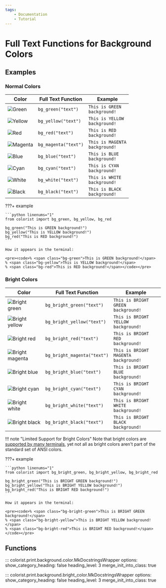 ```yaml
---
tags:
    - Documentation
    - Tutorial
---
```


# Full Text Functions for Background Colors
## Examples
### Normal Colors

| Color | Full Text Function | Example |
| ----- | ------------------ | ------- |
| ![Green](../../assets/images/colors/green_16x16.png) | `bg_green("text")` | <code><span class="bg-green">This is GREEN background!</span></code> |
| ![Yellow](../../assets/images/colors/yellow_16x16.png) | `bg_yellow("text")` | <code><span class="bg-yellow">This is YELLOW background!</span></code> |
| ![Red](../../assets/images/colors/red_16x16.png) | `bg_red("text")` | <code><span class="bg-red">This is RED background!</span></code> |
| ![Magenta](../../assets/images/colors/magenta_16x16.png) | `bg_magenta("text")` | <code><span class="bg-magenta">This is MAGENTA background!</span></code> |
| ![Blue](../../assets/images/colors/blue_16x16.png) | `bg_blue("text")` | <code><span class="bg-blue">This is BLUE background!</span></code> |
| ![Cyan](../../assets/images/colors/cyan_16x16.png) | `bg_cyan("text")` | <code><span class="bg-cyan">This is CYAN background!</span></code> |
| ![White](../../assets/images/colors/white_16x16.png) | `bg_white("text")` | <code><span class="bg-white">This is WHITE background!</span></code> |
| ![Black](../../assets/images/colors/black_16x16.png) | `bg_black("text")` | <code><span class="bg-black">This is BLACK background!</span></code> |

???+ example

    ```python linenums="1"
    from colorist import bg_green, bg_yellow, bg_red

    bg_green("This is GREEN background!")
    bg_yellow("This is YELLOW background!")
    bg_red("This is RED background!")
    ```

    How it appears in the terminal:

    <pre><code>% <span class="bg-green">This is GREEN background!</span>
    % <span class="bg-yellow">This is YELLOW background!</span>
    % <span class="bg-red">This is RED background!</span></code></pre>

### Bright Colors

| Color | Full Text Function | Example |
| ----- | ------------------ | ------- |
| ![Bright green](../../assets/images/colors/bright_green_16x16.png) | `bg_bright_green("text")` | <code><span class="bg-bright-green">This is BRIGHT GREEN background!</span></code> |
| ![Bright yellow](../../assets/images/colors/bright_yellow_16x16.png) | `bg_bright_yellow("text")` | <code><span class="bg-bright-yellow">This is BRIGHT YELLOW background!</span></code> |
| ![Bright red](../../assets/images/colors/bright_red_16x16.png) | `bg_bright_red("text")` | <code><span class="bg-bright-red">This is BRIGHT RED background!</span></code> |
| ![Bright magenta](../../assets/images/colors/bright_magenta_16x16.png) | `bg_bright_magenta("text")` | <code><span class="bg-bright-magenta">This is BRIGHT MAGENTA background!</span></code> |
| ![Bright blue](../../assets/images/colors/bright_blue_16x16.png) | `bg_bright_blue("text")` | <code><span class="bg-bright-blue">This is BRIGHT BLUE background!</span></code> |
| ![Bright cyan](../../assets/images/colors/bright_cyan_16x16.png) | `bg_bright_cyan("text")` | <code><span class="bg-bright-cyan">This is BRIGHT CYAN background!</span></code> |
| ![Bright white](../../assets/images/colors/bright_white_16x16.png) | `bg_bright_white("text")` | <code><span class="bg-bright-white">This is BRIGHT WHITE background!</span></code> |
| ![Bright black](../../assets/images/colors/bright_black_16x16.png) | `bg_bright_black("text")` | <code><span class="bg-bright-black">This is BRIGHT BLACK background!</span></code> |

!!! note "Limited Support for Bright Colors"
    Note that bright colors are [supported by many terminals](../../user-guide/materials/terminal-support.md), yet not all as bright colors aren't part of the standard set of ANSI colors.

???+ example

    ```python linenums="1"
    from colorist import bg_bright_green, bg_bright_yellow, bg_bright_red

    bg_bright_green("This is BRIGHT GREEN background!")
    bg_bright_yellow("This is BRIGHT YELLOW background!")
    bg_bright_red("This is BRIGHT RED background!")
    ```

    How it appears in the terminal:

    <pre><code>% <span class="bg-bright-green">This is BRIGHT GREEN background!</span>
    % <span class="bg-bright-yellow">This is BRIGHT YELLOW background!</span>
    % <span class="bg-bright-red">This is BRIGHT RED background!</span></code></pre>

## Functions

::: colorist.print.background.color.MkDocstringsWrapper
    options:
      show_category_heading: false
      heading_level: 3
      merge_init_into_class: true

::: colorist.print.background.bright_color.MkDocstringsWrapper
    options:
      show_category_heading: false
      heading_level: 3
      merge_init_into_class: true
